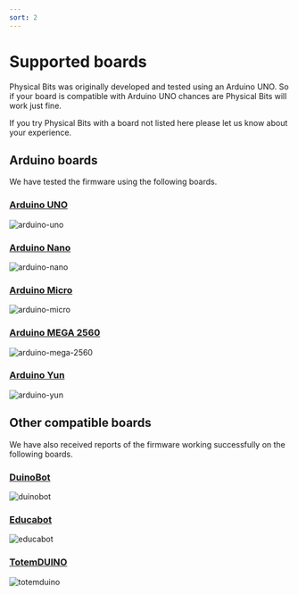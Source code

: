 ```yaml
---
sort: 2
---
```


# Supported boards

Physical Bits was originally developed and tested using an Arduino UNO. So if your board is compatible with Arduino UNO chances are Physical Bits will work just fine.

If you try Physical Bits with a board not listed here please let us know about your experience.

## Arduino boards

We have tested the firmware using the following boards.

### [Arduino UNO](https://store.arduino.cc/usa/arduino-uno-rev3)

![arduino-uno](./img/arduino-uno.jpg)

### [Arduino Nano](https://store.arduino.cc/usa/arduino-nano)

![arduino-nano](./img/arduino-nano.jpg)

### [Arduino Micro](https://store.arduino.cc/usa/arduino-micro)

![arduino-micro](./img/arduino-micro.jpg)

### [Arduino MEGA 2560](https://store.arduino.cc/usa/mega-2560-r3)

![arduino-mega-2560](./img/arduino-mega-2560.jpg)

### [Arduino Yun](https://store.arduino.cc/usa/arduino-yun-rev-2)

![arduino-yun](./img/arduino-yun.jpg)

## Other compatible boards

We have also received reports of the firmware working successfully on the following boards.

### [DuinoBot](https://www.robotgroup.com.ar/)

![duinobot](./img/duinobot.png)

### [Educabot](https://educabot.com/)

![educabot](./img/educabot.png)

### [TotemDUINO](https://totemmaker.net/product/totemduino-arduino/)

![totemduino](./img/totemduino.jpg)
